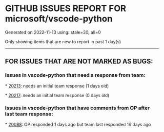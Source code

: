 
# GITHUB ISSUES REPORT FOR microsoft/vscode-python


Generated on 2022-11-13 using: stale=30, all=0


Only showing items that are new to report in past 1 day(s)


---

## FOR ISSUES THAT ARE NOT MARKED AS BUGS:


### Issues in vscode-python that need a response from team:


\* [20213](https://github.com/microsoft/vscode-python/issues/20213 "Option to choose severity level of type checking"): needs an initial team response (1 days old)

\* [20217](https://github.com/microsoft/vscode-python/issues/20217 "Python: configure tests  pytest Unknown node id"): needs an initial team response (0 days old)

### Issues in vscode-python that have comments from OP after last team response:


\* [20088](https://github.com/microsoft/vscode-python/issues/20088 "Support terminal link provider to handle python error stacks"): OP responded 1 days ago but team last responded 16 days ago
